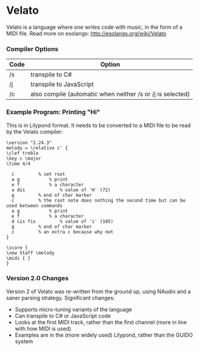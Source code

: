 # Velato

Velato is a language where one writes code with music, in the form of a MIDI file. Read more on esolangs: http://esolangs.org/wiki/Velato

### Compiler Options
Code | Option
---|---
/s|transpile to C#
/j|transpile to JavaScript
/c|also compile (automatic when neither /s or /j is selected)

### Example Program: Printing "Hi"

This is in Lilypond format. It needs to be converted to a MIDI file to be read by the Velato compiler:

    \version "2.24.3"
    melody = \relative c' {
    \clef treble
    \key c \major
    \time 4/4
    
      c			% set root
      a g			% print
      e f			% a character 
      a dis		        % value of 'H' (72) 
      g			% end of char marker
      c			% the root note does nothing the second time but can be used between commands
      a g			% print
      e f			% a character 
      d cis fis	        % value of 'i' (105)
      g			% end of char marker
      c			% an extra c because why not
    }
    
    \score {
    \new Staff \melody
    \midi { }
    }

### Version 2.0 Changes
Version 2 of Velato was re-written from the ground up, using NAudio and a saner parsing strategy. Significant changes:

- Supports micro-tuning variants of the language
- Can transpile to C# or JavaScript code
- Looks at the first MIDI track, rather than the first channel (more in line with how MIDI is used)
- Examples are in the (more widely used) Lilypond, rather than the GUIDO system
